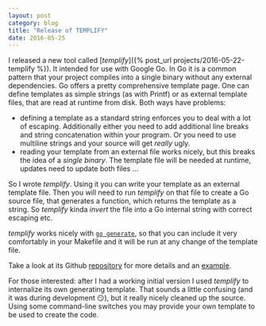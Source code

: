 ```yaml
---
layout: post
category: blog
title: "Release of TEMPLIFY"
date: 2016-05-25
---
```


I released a new tool called [_templify_]({% post_url projects/2016-05-22-templify %}). It intended for use with Google Go. In Go it is a common pattern that your project compiles into a single binary without any external dependencies. Go offers a pretty comprehensive template page. One can define templates as simple strings (as with Printf) or as external template files, that are read at runtime from disk. Both ways have problems:

  * defining a template as a standard string enforces you to deal with a lot of escaping. Additionally either you need to add additional line breaks and string concatenation within your program. Or you need to use multiline strings and your source will get _really_ ugly.
  * reading your template from an external file works nicely, but this breaks the idea of a _single binary_. The template file will be needed at runtime, updates need to update both files ...

So I wrote _templify_. Using it you can write your template as an external template file. Then you will need to run _templify_ on that file to create a Go source file, that generates a function, which returns the template as a string. So _templify_ kinda _invert_ the file into a Go internal string with correct escaping etc. 

_templify_ works nicely with [`go generate`](https://blog.golang.org/generate), so that you can include it very comfortably in your Makefile and it will be run at any change of the template file.


Take a look at its Github [repository](https://github.com/wlbr/templify) for more details and an [example](https://github.com/wlbr/templify/tree/master/example).


For those interested: after I had a working initial version I used _templify_ to internalize its own generating template. That sounds a little confusing (and it was during development :smirk:), but it really nicely cleaned up the source. Using some command-line switches you may provide your own template to be used to create the code. 